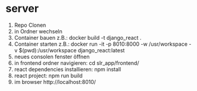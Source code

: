 # server

1. Repo Clonen
2. in Ordner wechseln
3. Container bauen z.B.: docker build -t django_react .
4. Container starten z.B.: docker run -it -p 8010:8000 -w /usr/workspace -v $(pwd):/usr/workspace django_react:latest
5. neues consolen fenster öffnen
6. in frontend ordner navigieren: cd slr_app/frontend/
7. react dependencies installieren: npm install
8. react project: npm run build
9. im browser http://localhost:8010/

